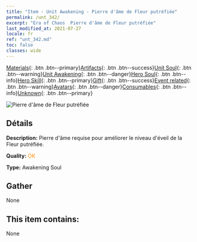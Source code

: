 ```yaml
---
title: "Item - Unit Awakening - Pierre d'âme de Fleur putréfiée"
permalink: /unt_342/
excerpt: "Era of Chaos  Pierre d'âme de Fleur putréfiée"
last_modified_at: 2021-07-27
locale: fr
ref: "unt_342.md"
toc: false
classes: wide
---
```

 [Materials](/ItemsFR/){: .btn .btn--primary}[Artifacts](/ItemsFR/Artifacts/){: .btn .btn--success}[Unit Soul](/ItemsFR/UnitSoul/){: .btn .btn--warning}[Unit Awakening](/ItemsFR/UnitAwakening/){: .btn .btn--danger}[Hero Soul](/ItemsFR/HeroSoul/){: .btn .btn--info}[Hero Skill](/ItemsFR/HeroSkill/){: .btn .btn--primary}[Gift](/ItemsFR/Gift/){: .btn .btn--success}[Event related](/ItemsFR/Events/){: .btn .btn--warning}[Avatars](/ItemsFR/Avatars/){: .btn .btn--danger}[Consumables](/ItemsFR/Consumables/){: .btn .btn--info}[Unknown](/ItemsFR/Unknown/){: .btn .btn--primary}

 ![Pierre d'âme de Fleur putréfiée](/images/u/tia_dufengcao.jpg)

## Détails
 **Description:** Pierre d'âme requise pour améliorer le niveau d'éveil de la Fleur putréfiée.

 **Quality:** <span style="color: #FF8C00">OK</span>

 **Type:** Awakening Soul

## Gather

  None

## This item contains:

  None


